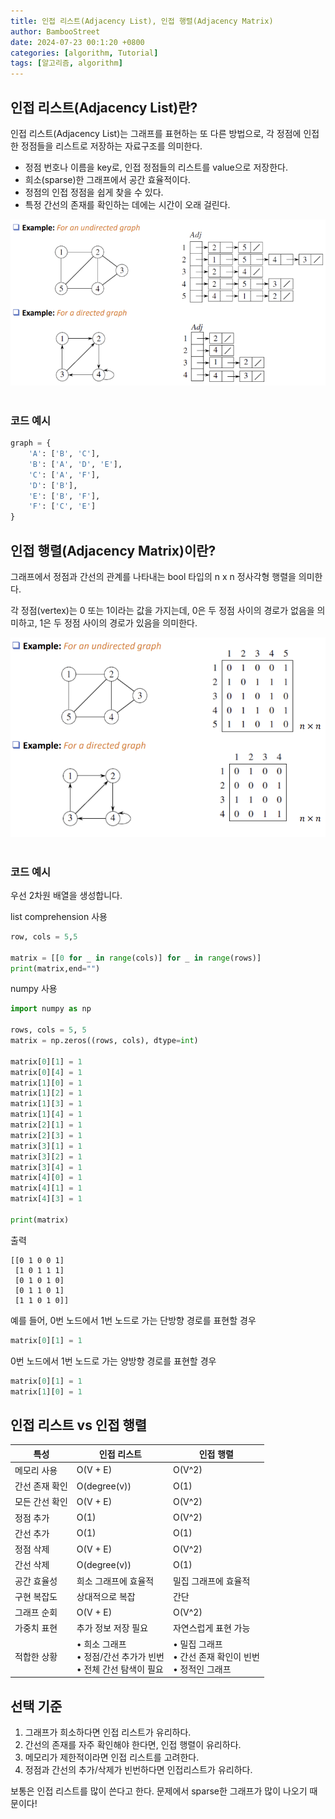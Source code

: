```yaml
---
title: 인접 리스트(Adjacency List), 인접 행렬(Adjacency Matrix)
author: BambooStreet
date: 2024-07-23 00:1:20 +0800
categories: [algorithm, Tutorial]
tags: [알고리즘, algorithm]
---
```

## 인접 리스트(Adjacency List)란?
인접 리스트(Adjacency List)는 그래프를 표현하는 또 다른 방법으로, 각 정점에 인접한 정점들을 리스트로 저장하는 자료구조를 의미한다.

* 정점 번호나 이름을 key로, 인접 정점들의 리스트를 value으로 저장한다.
* 희소(sparse)한 그래프에서 공간 효율적이다.
* 정점의 인접 정점을 쉽게 찾을 수 있다.
* 특정 간선의 존재를 확인하는 데에는 시간이 오래 걸린다.

![adj list example](assets/img/posts/20240723/adj_list.png)
<br>
<br>

### 코드 예시
```python
graph = {
    'A': ['B', 'C'],
    'B': ['A', 'D', 'E'],
    'C': ['A', 'F'],
    'D': ['B'],
    'E': ['B', 'F'],
    'F': ['C', 'E']
}
```


## 인접 행렬(Adjacency Matrix)이란?
그래프에서 정점과 간선의 관계를 나타내는 bool 타입의 n x n 정사각형 행렬을 의미한다.

각 정점(vertex)는 0 또는 1이라는 값을 가지는데, 0은 두 정점 사이의 경로가 없음을 의미하고, 1은 두 정점 사이의 경로가 있음을 의미한다.

![adj matrix example](assets/img/posts/20240723/adj_matrix.png)
<br>
<br>

### 코드 예시

우선 2차원 배열을 생성합니다.

list comprehension 사용
```python
row, cols = 5,5

matrix = [[0 for _ in range(cols)] for _ in range(rows)]
print(matrix,end="")
```
numpy 사용
```python
import numpy as np

rows, cols = 5, 5
matrix = np.zeros((rows, cols), dtype=int)

matrix[0][1] = 1
matrix[0][4] = 1
matrix[1][0] = 1
matrix[1][2] = 1
matrix[1][3] = 1
matrix[1][4] = 1
matrix[2][1] = 1
matrix[2][3] = 1
matrix[3][1] = 1
matrix[3][2] = 1
matrix[3][4] = 1
matrix[4][0] = 1
matrix[4][1] = 1
matrix[4][3] = 1

print(matrix)
```
출력
```
[[0 1 0 0 1]
 [1 0 1 1 1]
 [0 1 0 1 0]
 [0 1 1 0 1]
 [1 1 0 1 0]]
```

예를 들어, 0번 노드에서 1번 노드로 가는 단방향 경로를 표현할 경우
```python
matrix[0][1] = 1
``` 

0번 노드에서 1번 노드로 가는 양방향 경로를 표현할 경우
```python
matrix[0][1] = 1
matrix[1][0] = 1
``` 


## 인접 리스트 vs 인접 행렬
| 특성 | 인접 리스트 | 인접 행렬 |
|------|------------|-----------|
| 메모리 사용 | O(V + E) | O(V^2) |
| 간선 존재 확인 | O(degree(v)) | O(1) |
| 모든 간선 확인 | O(V + E) | O(V^2) |
| 정점 추가 | O(1) | O(V^2) |
| 간선 추가 | O(1) | O(1) |
| 정점 삭제 | O(V + E) | O(V^2) |
| 간선 삭제 | O(degree(v)) | O(1) |
| 공간 효율성 | 희소 그래프에 효율적 | 밀집 그래프에 효율적 |
| 구현 복잡도 | 상대적으로 복잡 | 간단 |
| 그래프 순회 | O(V + E) | O(V^2) |
| 가중치 표현 | 추가 정보 저장 필요 | 자연스럽게 표현 가능 |
| 적합한 상황 | • 희소 그래프<br>• 정점/간선 추가가 빈번<br>• 전체 간선 탐색이 필요 | • 밀집 그래프<br>• 간선 존재 확인이 빈번<br>• 정적인 그래프 |


## 선택 기준
1. 그래프가 희소하다면 인접 리스트가 유리하다.
2. 간선의 존재를 자주 확인해야 한다면, 인접 행렬이 유리하다.
3. 메모리가 제한적이라면 인접 리스트를 고려한다.
4. 정점과 간선의 추가/삭제가 빈번하다면 인접리스트가 유리하다.

보통은 인접 리스트를 많이 쓴다고 한다. 문제에서 sparse한 그래프가 많이 나오기 때문이다!